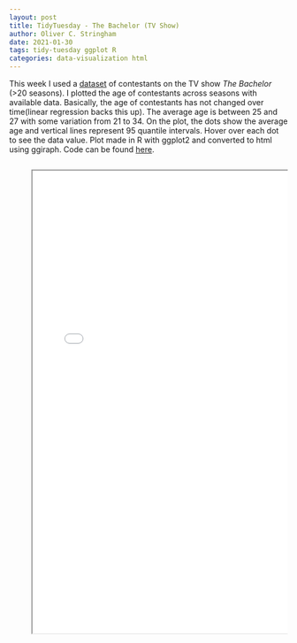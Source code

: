 ```yaml
---
layout: post
title: TidyTuesday - The Bachelor (TV Show)
author: Oliver C. Stringham
date: 2021-01-30
tags: tidy-tuesday ggplot R
categories: data-visualization html
---
```


This week I used a [dataset](https://data.world/aerispaha/the-bachelor-contestants/workspace/file?filename=historical_bachelor_contestants.csv) of contestants on the TV show _The Bachelor_ (>20 seasons). I plotted the age of contestants across seasons with available data. Basically, the age of contestants has not changed over time(linear regression backs this up). The average age is between 25 and 27 with some variation from 21 to 34. On the plot, the dots show the average age and vertical lines represent 95 quantile intervals. Hover over each dot to see the data value. Plot made in R with ggplot2 and converted to html using ggiraph. Code can be found [here](https://github.com/ocstringham/tidy_tuesday/blob/main/scripts/2021-01-27-bachelor.R). 


<div class="container">    
    <div class="columns is-centered is-mobile">
    <div class="column"> 
        <figure class="image is-5by4">
            <iframe class='has-ratio' width="715" height="837" src="assets/html-widgets/bachelor_age.html"> </iframe>
        </figure>
    </div>
    </div>
</div>